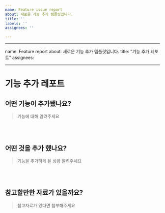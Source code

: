 ```yaml
---
name: Feature issue report
about: 새로운 기능 추가 템플릿입니다.
title: ''
labels: ''
assignees: ''

---
```


---
name: Feature report
about: 새로운 기능 추가 템플릿입니다.
title: "기능 추가 레포트"
assignees:

---

# 기능 추가 레포트

## 어떤  기능이 추가됐나요?

> 기능에 대해 알려주세요

<br><br>

## 어떤 것을 추가 했나요?

> 기능을 추가하게 된 상황 알려주세요

<br><br>

## 참고할만한 자료가 있을까요?

> 참고자료가 있다면 첨부해주세요

<br><br>
